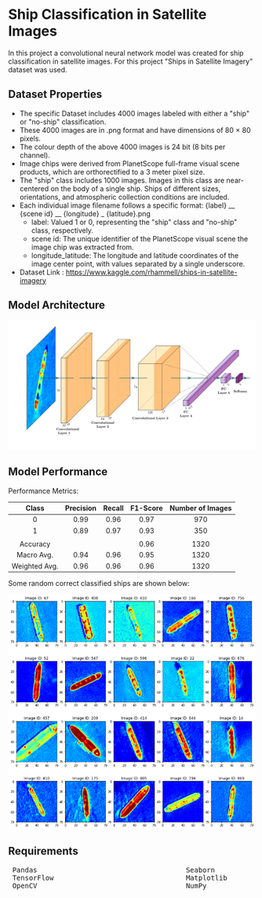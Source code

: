 # Ship Classification in Satellite Images
In this project a convolutional neural network model was created for ship classification in satellite images. 
For this project "Ships in Satellite Imagery" dataset was used.

## Dataset Properties

 * The specific Dataset includes 4000 images labeled with either a "ship" or "no-ship" classification.
 * These 4000 images are in .png format and have dimensions of 80 × 80 pixels. 
 * The colour depth of the above 4000 images is 24 bit (8 bits per channel).
 * Image chips were derived from PlanetScope full-frame visual scene products, which are orthorectified to a 3 meter pixel size.
 * The "ship" class includes 1000 images. Images in this class are near-centered on the body of a single ship. Ships of different sizes, orientations, and atmospheric collection conditions are included.
 * Each individual image filename follows a specific format: {label} __ {scene id} __ {longitude} _ {latitude}.png
   * label: Valued 1 or 0, representing the "ship" class and "no-ship" class, respectively.
   * scene id: The unique identifier of the PlanetScope visual scene the image chip was extracted from. 
   * longitude_latitude: The longitude and latitude coordinates of the image center point, with values separated by a single underscore.
* Dataset Link : https://www.kaggle.com/rhammell/ships-in-satellite-imagery 

## Model Architecture
![](/model_architecture.png)

## Model Performance
 
 Performance Metrics:
 
| Class        | Precision | Recall | F1-Score  | Number of Images|
|:------------:|:---------:|:------:|:---------:|:---------------:|
| 0            |0.99       | 0.96   |0.97       |   970           |
| 1            | 0.89      | 0.97   |0.93       |   350           |
|              |           |        |           |                 |
| Accuracy     |           |        |0.96       |   1320          |
| Macro Avg.   | 0.94      |0.96    |0.95       |   1320          |
| Weighted Avg.| 0.96      |0.96    |0.96       |   1320          | 
 
Some random correct classified ships are shown below:

![](/Project_Image.png)

## Requirements

<pre>
 Pandas                                    Seaborn                              Keras                      
 TensorFlow                                Matplotlib                           scikit-learn        
 OpenCV                                    NumPy                                
</pre> 

